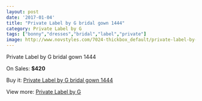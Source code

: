 ```yaml
---
layout: post
date: '2017-01-04'
title: "Private Label by G bridal gown 1444"
category: Private Label by G
tags: ["bonny","dresses","bridal","label","private"]
image: http://www.novstyles.com/7024-thickbox_default/private-label-by-g-bridal-gown-1444.jpg
---
```

Private Label by G bridal gown 1444

On Sales: **$420**
<a href="https://www.novstyles.com/en/private-label-by-g/4723-private-label-by-g-bridal-gown-1444.html"><amp-img layout="responsive" width="600" height="600" src="//www.novstyles.com/7024-thickbox_default/private-label-by-g-bridal-gown-1444.jpg" alt="Private Label by G bridal gown 1444 0" /></a>

Buy it: [Private Label by G bridal gown 1444](https://www.novstyles.com/en/private-label-by-g/4723-private-label-by-g-bridal-gown-1444.html "Private Label by G bridal gown 1444")

View more: [Private Label by G](https://www.novstyles.com/en/29-private-label-by-g "Private Label by G")